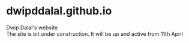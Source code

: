 # dwipddalal.github.io
Dwip Dalal's website </br>
The site is bit under construction. It will be up and active from 11th April
